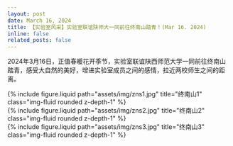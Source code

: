 ```yaml
---
layout: post
date: March 16, 2024
title: 【实验室风采】实验室联谊陕师大一同前往终南山踏青！(Mar 16. 2024)
inline: false
related_posts: false
---
```


2024年3月16日，正值春暖花开季节，实验室联谊陕西师范大学一同前往终南山踏青，感受大自然的美好，增进实验室成员之间的感情，拉近两校师生之间的距离。

<div class="row justify-content-sm-center">
    <div class="col-sm-10 mt-3 mt-md-0">
        {% include figure.liquid path="assets/img/zns1.jpg" title="终南山1" class="img-fluid rounded z-depth-1" %}
    </div>
</div>

<div class="row justify-content-sm-center">
    <div class="col-sm-10 mt-3 mt-md-0">
        {% include figure.liquid path="assets/img/zns2.jpg" title="终南山2" class="img-fluid rounded z-depth-1" %}
    </div>
</div>

<div class="row justify-content-sm-center">
    <div class="col-sm-10 mt-3 mt-md-0">
        {% include figure.liquid path="assets/img/zns3.jpg" title="终南山3" class="img-fluid rounded z-depth-1" %}
    </div>
</div>